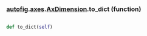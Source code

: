 ### [autofig](autofig.md).[axes](autofig.axes.md).[AxDimension](autofig.axes.AxDimension.md).to_dict (function)


```py

def to_dict(self)

```


